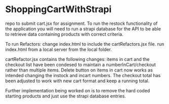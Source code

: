 # ShoppingCartWithStrapi

repo to submit cart.jsx for assignment.
To run the restock functionality of the application you will need to run a strapi database 
for the API to be able to retrieve data containing products with correct criteria.

To run Refactors:
change index.html to include the cartRefactors.jsx file.
run index.html from a local server from the local folder.

cartRefactor.jsx contains the following changes:
items in cart and the checkout list have been condesed to maintain a numberInCart/checkout rather than multiple items.
Delete button on items in cart now works as intended changing the instock and incart numbers.
The checkout total has been adjusted to work with new cart format and keep a running total.

Further implementation being worked on is to remove the hard coded starting products and just use the 
strapi database entries.
